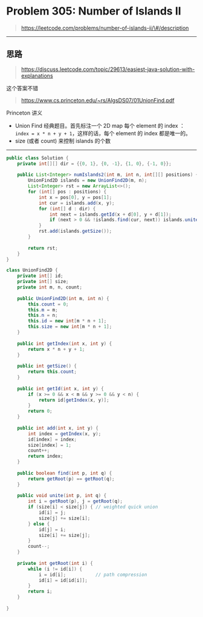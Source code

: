# Problem 305: Number of Islands II

> https://leetcode.com/problems/number-of-islands-ii/\#/description

-------------

## 思路

> https://discuss.leetcode.com/topic/29613/easiest-java-solution-with-explanations

这个答案不错

> https://www.cs.princeton.edu/~rs/AlgsDS07/01UnionFind.pdf

Princeton 讲义

* Union Find 经典题目。首先标注一个 2D map 每个 element 的 index ： `index = x * n + y + 1`，这样的话，每个 element 的 index 都是唯一的。
* size \(或者 count\) 来控制 islands  的个数

-----------

```java
public class Solution {
    private int[][] dir = {{0, 1}, {0, -1}, {1, 0}, {-1, 0}};
    
    public List<Integer> numIslands2(int m, int n, int[][] positions) {
        UnionFind2D islands = new UnionFind2D(m, n);
        List<Integer> rst = new ArrayList<>();
        for (int[] pos : positions) {
            int x = pos[0], y = pos[1];
            int cur = islands.add(x, y);
            for (int[] d : dir) {
                int next = islands.getId(x + d[0], y + d[1]);
                if (next > 0 && !islands.find(cur, next)) islands.unite(cur, next);
            }
            rst.add(islands.getSize());
        }
        
        return rst;
    }
}

class UnionFind2D {
    private int[] id;
    private int[] size;
    private int m, n, count;
    
    public UnionFind2D(int m, int n) {
        this.count = 0;
        this.m = m;
        this.n = n;
        this.id = new int[m * n + 1];
        this.size = new int[m * n + 1];
    }
    
    public int getIndex(int x, int y) {
        return x * n + y + 1;
    }
    
    public int getSize() {
        return this.count;
    }
    
    public int getId(int x, int y) {
        if (x >= 0 && x < m && y >= 0 && y < n) {
            return id[getIndex(x, y)];
        }
        return 0;
    }
    
    public int add(int x, int y) {
        int index = getIndex(x, y);
        id[index] = index;
        size[index] = 1;
        count++;
        return index;
    }
    
    public boolean find(int p, int q) {
        return getRoot(p) == getRoot(q);
    }
    
    public void unite(int p, int q) {
        int i = getRoot(p), j = getRoot(q);
        if (size[i] < size[j]) { // weighted quick union
            id[i] = j;
            size[j] += size[i];
        } else {
            id[j] = i;
            size[i] += size[j];
        }
        count--;
    }
    
    private int getRoot(int i) {
        while (i != id[i]) {
            i = id[i];           // path compression
            id[i] = id[id[i]];  
        }
        return i;
    }
    
}


```



